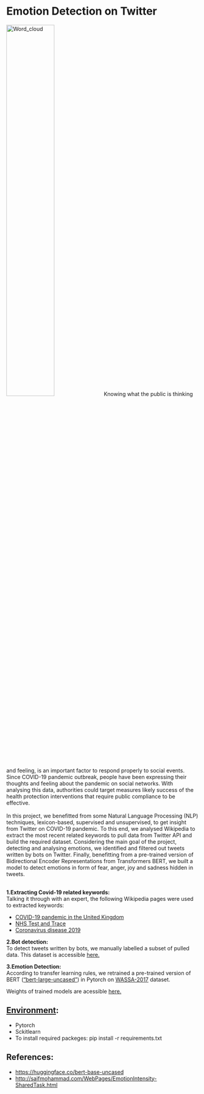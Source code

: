 # Emotion Detection on Twitter
<img src="https://github.com/ehsantaati/Twitter_PHD/blob/master/notebooks/figures/wordcld.png" alt="Word_cloud" width="50%" height="50%" >
Knowing what the public is thinking and feeling, is an important factor to respond properly to social events. Since COVID-19 pandemic outbreak, people have been expressing their thoughts and feeling about the pandemic on social networks. With analysing this data, authorities could target measures likely success of the health protection interventions that require public compliance to be effective.<br><br>
In this project, we benefitted from some Natural Language Processing (NLP) techniques, lexicon-based, supervised and unsupervised, to get insight from Twitter on COVID-19 pandemic. To this end, we analysed Wikipedia to extract the most recent related keywords to pull data from Twitter API and build the required dataset. Considering the main goal of the project, detecting and analysing emotions, we identified and filtered out tweets written by bots on Twitter. Finally, benefitting from a pre-trained version of Bidirectional Encoder Representations from Transformers BERT, we built a model to detect emotions in form of fear, anger, joy and sadness hidden in tweets.<br><br>





**1.Extracting Covid-19 related keywords:**<br>
Talking it through with an expert, the following Wikipedia pages were used to extracted keywords:<br>
* [COVID-19 pandemic in the United Kingdom](https://en.wikipedia.org/wiki/COVID-19_pandemic_in_the_United_Kingdom)
* [NHS Test and Trace](https://en.wikipedia.org/wiki/NHS_Test_and_Trace)
* [Coronavirus disease 2019](https://en.wikipedia.org/wiki/Coronavirus_disease_2019)<br>

**2.Bot detection:**<br>
To detect tweets written by bots, we manually labelled a subset of pulled data. This dataset is accessible [here.](https://github.com/ehsantaati/Twitter_PHD/blob/master/data/raw/tweet_df.csv)<br>

**3.Emotion Detection:**<br>
According to transfer learning rules, we retrained a pre-trained version of BERT ([“bert-large-uncased”](https://huggingface.co/bert-base-uncased)) in Pytorch on [WASSA-2017](http://saifmohammad.com/WebPages/EmotionIntensity-SharedTask.html) dataset.<br> 

Weights of trained models are acessible [here.](https://drive.google.com/drive/folders/1T2HRbHJRLrc4sie3aekrkd_VYDQiSqz9?usp=sharing)

## [Environment](https://github.com/ehsantaati/Twitter_PHD/blob/master/requirements.yml):
* Pytorch
* Sckitlearn
* To install required packeges: pip install -r requirements.txt

## References:
* https://huggingface.co/bert-base-uncased
* http://saifmohammad.com/WebPages/EmotionIntensity-SharedTask.html
